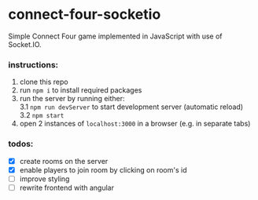 # connect-four-socketio
Simple Connect Four game implemented in JavaScript with use of Socket.IO.

### instructions:
1. clone this repo
2. run `npm i` to install required packages
3. run the server by running either:  
	3.1 `npm run devServer` to start development server (automatic reload)  
	3.2 `npm start`
4. open 2 instances of `localhost:3000` in a browser (e.g. in separate tabs)

### todos:
- [x] create rooms on the server
- [x] enable players to join room by clicking on room's id
- [ ] improve styling
- [ ] rewrite frontend with angular
